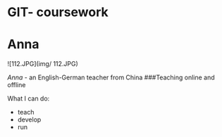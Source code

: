 # GIT- coursework
# Anna

![112.JPG](img/ 112.JPG)

*Anna* - an English-German teacher from China
###Teaching online and offline

What I can do:
* teach
* develop
* run

